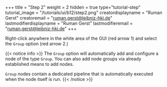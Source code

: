 +++
title = "Step 2"
weight = 2
hidden = true
type="tutorial-step"
tutorial_image = "/tutorials/ui/b12/step2.png"
creatordisplayname = "Ruman Gerst"
creatoremail = "ruman.gerst@leibniz-hki.de"
lastmodifierdisplayname = "Ruman Gerst"
lastmodifieremail = "ruman.gerst@leibniz-hki.de"
+++

Right-click anywhere in the white area of the GUI (red arrow 1) and select the `Group` option (red arrow 2.)

{{< notice info >}}
The `Group` option will automatically add and configure a node of the type `Group`. You can also add node groups via already established means to add nodes. 

`Group` nodes contain a dedicated pipeline that is automatically executed when the node itself is run.
{{< /notice >}}